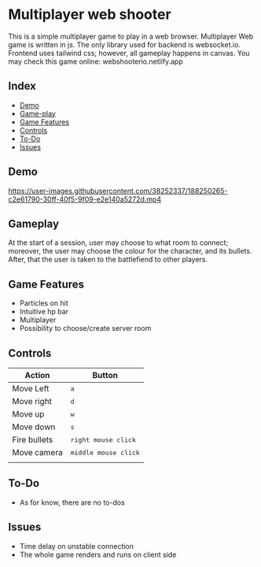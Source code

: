 # Multiplayer web shooter

This is a simple multiplayer game to play in a web browser. Multiplayer Web game is written in js. The only library used for backend is websocket.io. Frontend uses tailwind css; however, all gameplay happens in canvas. You may check this game online: webshooterio.netlify.app

## Index
   - [Demo](#Demo "Goto Demo")
   - [Game-play](#Game-play "Goto Game-play")
   - [Game Features](#Game-Features "Goto Game-Features")
   - [Controls](#Controls "Goto Controls")
   - [To-Do](#To-Do "Goto To-Do")
   - [Issues](#Issues "Goto Issues")

## Demo
https://user-images.githubusercontent.com/38252337/188250265-c2e61790-30ff-40f5-9f09-e2e140a5272d.mp4

## Gameplay

At the start of a session, user may choose to what room to connect; moreover, the user may choose the colour for the character, and its bullets. After, that the user is taken to the battlefiend to other players.

## Game Features

- Particles on hit
- Intuitive hp bar
- Multiplayer
- Possibility to choose/create server room

## Controls
| Action       | Button                            |
|--------------|-----------------------------------|
| Move Left    | <kbd>a</kbd>                      |
| Move right   | <kbd>d</kbd>                      |
| Move up      | <kbd>w</kbd>                      |
| Move down    | <kbd>s</kbd>                      |
| Fire bullets | <kbd>right mouse click</kbd>      |
| Move camera  | <kbd>middle mouse click</kbd>     |
|              |                                   |

## To-Do
- As for know, there are no to-dos

## Issues
- Time delay on unstable connection
- The whole game renders and runs on client side